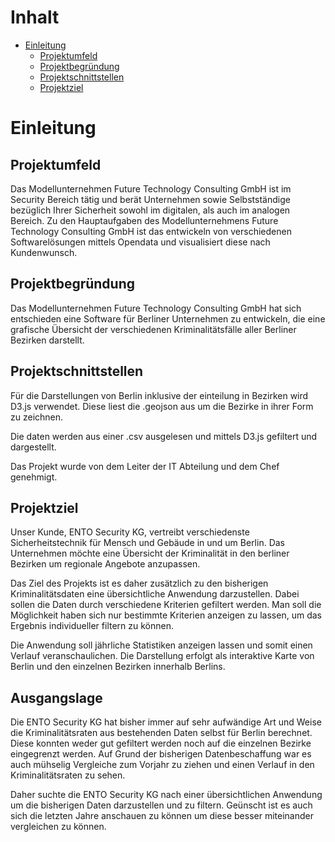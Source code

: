 # Inhalt
- [Einleitung](#einleitung)
  * [Projektumfeld](#projektumfeld)
  * [Projektbegründung](#projektbegründung)
  * [Projektschnittstellen](#projektschnittstellen)
  * [Projektziel](#projektziel)


# Einleitung
## Projektumfeld
Das Modellunternehmen Future Technology Consulting GmbH ist im Security Bereich tätig und berät Unternehmen sowie Selbstständige bezüglich Ihrer Sicherheit sowohl im digitalen, als auch im analogen Bereich. Zu den Hauptaufgaben des Modellunternehmens Future Technology Consulting GmbH ist das entwickeln von verschiedenen Softwarelösungen mittels Opendata und visualisiert diese nach Kundenwunsch.

## Projektbegründung
Das Modellunternehmen Future Technology Consulting GmbH hat sich entschieden eine Software für Berliner Unternehmen zu entwickeln, die eine grafische Übersicht der verschiedenen Kriminalitätsfälle aller Berliner Bezirken darstellt.

## Projektschnittstellen
Für die Darstellungen von Berlin inklusive der einteilung in Bezirken wird D3.js verwendet. Diese liest die .geojson aus um die Bezirke in ihrer Form zu zeichnen.

Die daten werden aus einer .csv ausgelesen und mittels D3.js gefiltert und dargestellt.

Das Projekt wurde von dem Leiter der IT Abteilung und dem Chef genehmigt.

## Projektziel
Unser Kunde, ENTO Security KG, vertreibt verschiedenste Sicherheitstechnik für Mensch und Gebäude in und um Berlin. Das Unternehmen möchte eine Übersicht der Kriminalität in den berliner Bezirken um regionale Angebote anzupassen.

Das Ziel des Projekts ist es daher zusätzlich zu den bisherigen Kriminalitätsdaten eine übersichtliche Anwendung darzustellen. Dabei sollen die Daten durch verschiedene Kriterien gefiltert werden. Man soll die Möglichkeit haben sich nur bestimmte Kriterien anzeigen zu lassen, um das Ergebnis individueller filtern zu können. 

Die Anwendung soll jährliche Statistiken anzeigen lassen und somit einen Verlauf veranschaulichen. Die Darstellung erfolgt als interaktive Karte von Berlin und den einzelnen Bezirken innerhalb Berlins.  

## Ausgangslage
Die ENTO Security KG hat bisher immer auf sehr aufwändige Art und Weise die Kriminalitätsraten aus bestehenden Daten selbst für Berlin berechnet. Diese konnten weder gut gefiltert werden noch auf die einzelnen Bezirke eingegrenzt werden. Auf Grund der bisherigen Datenbeschaffung war es auch mühselig Vergleiche zum Vorjahr zu ziehen und einen Verlauf in den Kriminalitätsraten zu sehen. 

Daher suchte die ENTO Security KG nach einer übersichtlichen Anwendung um die bisherigen Daten darzustellen und zu filtern. Geünscht ist es auch sich die letzten Jahre anschauen zu können um diese besser miteinander vergleichen zu können. 